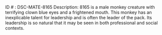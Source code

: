 ID # : DSC-MATE-8165
Description: 8165 is a male monkey creature with terrifying clown blue eyes and a frightened mouth. This monkey has an inexplicable talent for leadership and is often the leader of the pack. Its leadership is so natural that it may be seen in both professional and social contexts.
